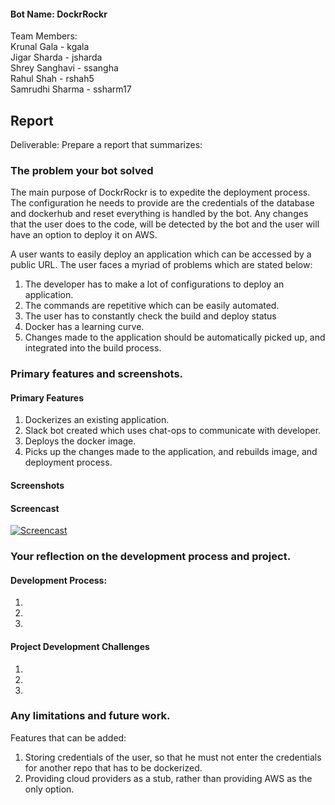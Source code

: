 #### Bot Name: DockrRockr

Team Members: <br/>
Krunal Gala - kgala <br/>
Jigar Sharda - jsharda<br/>
Shrey Sanghavi - ssangha<br/>
Rahul Shah - rshah5<br/>
Samrudhi Sharma - ssharm17<br/>

## Report

Deliverable: Prepare a report that summarizes:

### The problem your bot solved

The main purpose of DockrRockr is to expedite the deployment process. The configuration he needs to provide are the credentials of the database and dockerhub and reset everything is handled by the bot. Any changes that the user does to the code, will be detected by the bot and the user will have an option to deploy it on AWS.<br/>

A user wants to easily deploy an application which can be accessed by a public URL. The user faces a myriad of problems which are stated below: 

1. The developer has to make a lot of configurations to deploy an application.
2. The commands are repetitive which can be easily automated.
3. The user has to constantly check the build and deploy status 
4. Docker has a learning curve.
5. Changes made to the application should be automatically picked up, and integrated into the build process.

### Primary features and screenshots.

#### Primary Features
1. Dockerizes an existing application.
2. Slack bot created which uses chat-ops to communicate with developer.
3. Deploys the docker image.
4. Picks up the changes made to the application, and rebuilds image, and deployment process.

#### Screenshots
#### Screencast
[![Screencast](https://i1.ytimg.com/vi/0pQsqXLqczQ/default.jpg)](https://youtu.be/0pQsqXLqczQ)

### Your reflection on the development process and project.

#### Development Process:
1. <br/> 
2. <br/>
3. <br/>

#### Project Development Challenges
1. <br/>
2. <br/>
3. <br/>

### Any limitations and future work.

Features that can be added:<br/>
1. Storing credentials of the user, so that he must not enter the credentials for another repo that has to be dockerized. <br/>
2. Providing cloud providers as a stub, rather than providing AWS as the only option. <br/>
